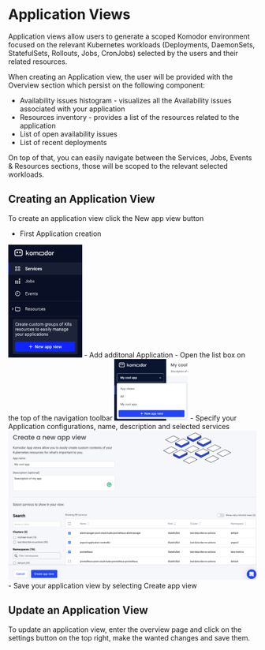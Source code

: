 # Application Views
Application views allow users to generate a scoped Komodor environment focused on the relevant Kubernetes workloads (Deployments, DaemonSets, StatefulSets, Rollouts, Jobs, CronJobs) selected by the users and their related resources.

When creating an Application view, the user will be provided with the Overview section which persist on the following component:
- Availability issues histogram - visualizes all the Availability issues associated with your application 
- Resources inventory - provides a list of the resources related to the application  
- List of open availability issues  
- List of recent deployments  

On top of that, you can easily navigate between the Services, Jobs, Events & Resources sections, those will be scoped to the relevant selected workloads.

## Creating an Application View
To create an application view click the New app view button
- First Application creation  
<img src="./img/appview-create-nav.png" width="150">   
- Add additonal Application - Open the list box on the top of the navigation toolbar  
<img src="./img/new-app-view-listbox.png" width="150">
- Specify your Application configurations, name, description and selected services  
<img src="./img/create-app-view.png" width="1000">
- Save your application view by selecting Create app view

## Update an Application View
To update an application view, enter the overview page and click on the settings button on the top right, make the wanted changes and save them.
